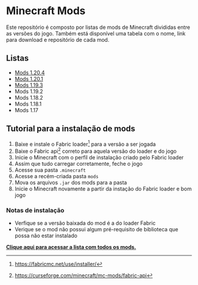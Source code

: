 # Minecraft Mods

Este repositório é composto por listas de mods de Minecraft divididas entre as versões do jogo. Também está disponível uma tabela com o nome, link para download e repositório de cada mod.

## Listas

- [Mods 1.20.4](./Vers%C3%B5es/mods%201.20.4.md)
- [Mods 1.20.1](./Vers%C3%B5es/mods%201.20.1.md)
- [Mods 1.19.3](./Vers%C3%B5es/mods%201.19.3.md)
- Mods 1.19.2
- Mods 1.18.2
- Mods 1.18.1
- Mods 1.17

## Tutorial para a instalação de mods

1. Baixe e instale o Fabric loader[^1] para a versão a ser jogada
1. Baixe o Fabric api[^2] correto para aquela versão do loader e do jogo
1. Inicie o Minecraft com o perfil de instalação criado pelo Fabric loader
1. Assim que tudo carregar corretamente, feche o jogo
1. Acesse sua pasta `.minecraft`
1. Acesse a recém-criada pasta `mods`
1. Mova os arquivos `.jar` dos mods para a pasta
1. Inicie o Minecraft novamente a partir da instação do Fabric loader e bom jogo

### Notas de instalação
 - Verfique se a versão baixada do mod é a do loader Fabric
 - Verique se o mod não possui algum pré-requisito de biblioteca que possa não estar instalado



[**Clique aqui para acessar a lista com todos os mods.**](./todosMods.md)

[^1]: https://fabricmc.net/use/installer/
[^2]: https://curseforge.com/minecraft/mc-mods/fabric-api
